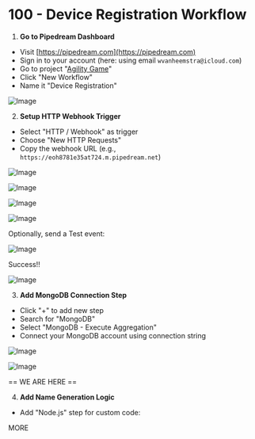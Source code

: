 # 100 - Device Registration Workflow

1. **Go to Pipedream Dashboard**
  - Visit [https://pipedream.com](https://pipedream.com)
  - Sign in to your account (here: using email ```wvanheemstra@icloud.com```)
  - Go to project "[Agility Game]()"
  - Click "New Workflow"
  - Name it "Device Registration"

![Image](https://github.com/user-attachments/assets/7fbb6688-942c-405e-85cc-8a16898de6fe)  

2. **Setup HTTP Webhook Trigger**
  - Select "HTTP / Webhook" as trigger
  - Choose "New HTTP Requests"
  - Copy the webhook URL (e.g., `https://eoh8781e35at724.m.pipedream.net`)

![Image](https://github.com/user-attachments/assets/8c8a8820-6c57-4aab-886b-12a095d3f6b8)

![Image](https://github.com/user-attachments/assets/63e04d6a-c6ea-4627-99fd-f3c6e0694fd2)

![Image](https://github.com/user-attachments/assets/184afd67-19b5-47a3-b601-5c95108ee18c)

![Image](https://github.com/user-attachments/assets/56b15863-1303-4cb9-8faa-87bae124cbe4)

Optionally, send a Test event:

![Image](https://github.com/user-attachments/assets/f035656e-297b-4443-a058-9874e348e630)

Success!!

![Image](https://github.com/user-attachments/assets/2a8e4914-0091-4f29-a4f3-3e80f996a2ef)

3. **Add MongoDB Connection Step**
  - Click "+" to add new step
  - Search for "MongoDB"
  - Select "MongoDB - Execute Aggregation"
  - Connect your MongoDB account using connection string

![Image](https://github.com/user-attachments/assets/e0b77120-bf73-4254-b29b-76cd2817ea7f)

![Image](https://github.com/user-attachments/assets/55d7ae47-f4e3-4e3f-a737-9ba7aafc2eee)

== WE ARE HERE ==

4. **Add Name Generation Logic**
  - Add "Node.js" step for custom code:​​​​​​​​​​​​​​​​

MORE